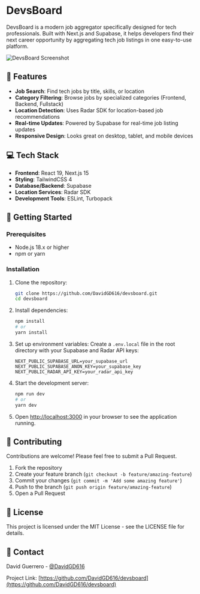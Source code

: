 # DevsBoard

DevsBoard is a modern job aggregator specifically designed for tech professionals. Built with Next.js and Supabase, it helps developers find their next career opportunity by aggregating tech job listings in one easy-to-use platform.

![DevsBoard Screenshot](https://via.placeholder.com/800x400?text=DevsBoard+Screenshot)

## 🚀 Features

- **Job Search**: Find tech jobs by title, skills, or location
- **Category Filtering**: Browse jobs by specialized categories (Frontend, Backend, Fullstack)
- **Location Detection**: Uses Radar SDK for location-based job recommendations
- **Real-time Updates**: Powered by Supabase for real-time job listing updates
- **Responsive Design**: Looks great on desktop, tablet, and mobile devices

## 💻 Tech Stack

- **Frontend**: React 19, Next.js 15
- **Styling**: TailwindCSS 4
- **Database/Backend**: Supabase
- **Location Services**: Radar SDK
- **Development Tools**: ESLint, Turbopack

## 🏁 Getting Started

### Prerequisites

- Node.js 18.x or higher
- npm or yarn

### Installation

1. Clone the repository:
   ```bash
   git clone https://github.com/DavidGD616/devsboard.git
   cd devsboard
   ```

2. Install dependencies:
   ```bash
   npm install
   # or
   yarn install
   ```

3. Set up environment variables:
   Create a `.env.local` file in the root directory with your Supabase and Radar API keys:
   ```
   NEXT_PUBLIC_SUPABASE_URL=your_supabase_url
   NEXT_PUBLIC_SUPABASE_ANON_KEY=your_supabase_key
   NEXT_PUBLIC_RADAR_API_KEY=your_radar_api_key
   ```

4. Start the development server:
   ```bash
   npm run dev
   # or
   yarn dev
   ```

5. Open [http://localhost:3000](http://localhost:3000) in your browser to see the application running.

## 🤝 Contributing

Contributions are welcome! Please feel free to submit a Pull Request.

1. Fork the repository
2. Create your feature branch (`git checkout -b feature/amazing-feature`)
3. Commit your changes (`git commit -m 'Add some amazing feature'`)
4. Push to the branch (`git push origin feature/amazing-feature`)
5. Open a Pull Request

## 📝 License

This project is licensed under the MIT License - see the LICENSE file for details.

## 📧 Contact

David Guerrero - [@DavidGD616](https://github.com/DavidGD616)

Project Link: [https://github.com/DavidGD616/devsboard](https://github.com/DavidGD616/devsboard)
